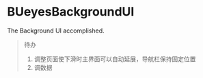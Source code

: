 # BUeyesBackgroundUI
  The Background UI accomplished.


> 待办
> 1. 调整页面使下滑时主界面可以自动延展，导航栏保持固定位置
> 2. 调数据
